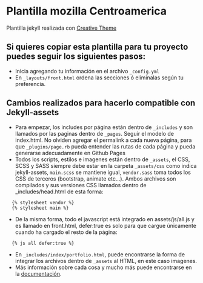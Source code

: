 # Plantilla mozilla Centroamerica

Plantilla jekyll realizada con [Creative Theme](http://startbootstrap.com/template-overviews/creative/)

## Si quieres copiar esta plantilla para tu proyecto puedes seguir los siguientes pasos:

- Inicia agregando tu información en el archivo `_config.yml`
- En `_layouts/front.html` ordena las secciones ó eliminalas según tu preferencia.

## Cambios realizados para hacerlo compatible con Jekyll-assets

- Para empezar, los includes por página están dentro de `_includes` y son llamados por las paginas dentro de `_pages`. Seguir el modelo de index.html. No olviden agregar el permalink a cada nueva página, para que `_plugins/page.rb` pueda entender las rutas de cada página y pueda generarse adecuadamente en Github Pages
- Todos los scripts, estilos e imagenes están dentro de `_assets`, el CSS, SCSS y SASS siempre debe estar en la carpeta `_assets/css` como indica jekyll-assets, `main.scss` se mantiene igual, `vendor.sass` toma todos los CSS de terceros (bootstrap, animate etc...). Ambos archivos son compilados y sus versiones CSS llamados dentro de _includes/head.html de esta forma:

```
  {% stylesheet vendor %}
  {% stylesheet main %}
```

- De la misma forma, todo el javascript está integrado en assets/js/all.js y es llamado en front.html, defer:true es solo para que cargue únicamente cuando ha cargado el resto de la página:

```
  {% js all defer:true %}
```

- En `_includes/index/portfolio.html`, puede encontrarse la forma de integrar los archivos dentro de `_assets` al HTML, en este caso imagenes.
- Más información sobre cada cosa y mucho más puede encontrarse en la [documentación](https://github.com/jekyll/jekyll-assets).

